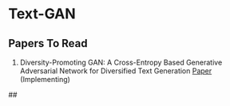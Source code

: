 # Text-GAN

## Papers To Read 
<ol>
 <li> Diversity-Promoting GAN: A Cross-Entropy Based Generative Adversarial Network for Diversified Text Generation <a href ="https://www.aclweb.org/anthology/D18-1428">Paper</a> </li>(Implementing)
 </ol>
 ## 
